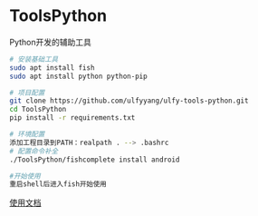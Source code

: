 # ToolsPython

Python开发的辅助工具

```bash
# 安装基础工具
sudo apt install fish
sudo apt install python python-pip

# 项目配置
git clone https://github.com/ulfyyang/ulfy-tools-python.git
cd ToolsPython
pip install -r requirements.txt

# 环境配置
添加工程目录到PATH：realpath . --> .bashrc
# 配置命令补全
./ToolsPython/fishcomplete install android

#开始使用
重启shell后进入fish开始使用
```

[使用文档](http://ulfy.net:9000/blog/post/5c667b29199632000b000001)

